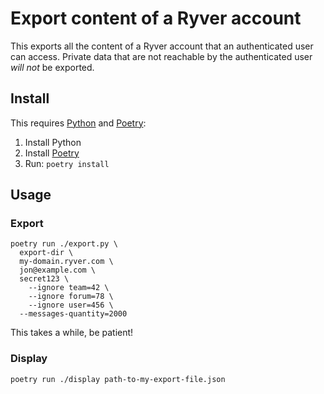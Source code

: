 # Export content of a Ryver account

This exports all the content of a Ryver account that an authenticated user can
access.
Private data that are not reachable by the authenticated user *will not* be
exported.

## Install

This requires [Python](https://www.python.org) and [Poetry](https://python-poetry.org/docs/#installation):

1. Install Python
1. Install [Poetry](https://python-poetry.org/docs/#installation)
1. Run: `poetry install`

## Usage

### Export

```
poetry run ./export.py \
  export-dir \
  my-domain.ryver.com \
  jon@example.com \
  secret123 \
    --ignore team=42 \
    --ignore forum=78 \
    --ignore user=456 \
  --messages-quantity=2000
```

This takes a while, be patient!

### Display


```
poetry run ./display path-to-my-export-file.json
```

